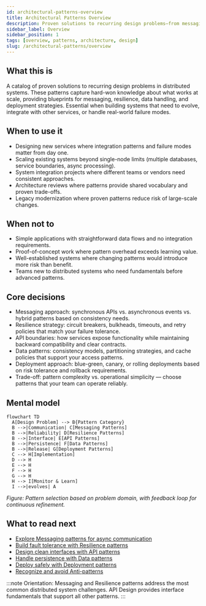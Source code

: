 ```yaml
---
id: architectural-patterns-overview
title: Architectural Patterns Overview
description: Proven solutions to recurring design problems—from messaging and resilience to API design and deployment strategies—so you can build systems that scale and adapt.
sidebar_label: Overview
sidebar_position: 1
tags: [overview, patterns, architecture, design]
slug: /architectural-patterns/overview
---
```


## What this is

A catalog of proven solutions to recurring design problems in distributed systems. These patterns capture hard-won knowledge about what works at scale, providing blueprints for messaging, resilience, data handling, and deployment strategies. Essential when building systems that need to evolve, integrate with other services, or handle real-world failure modes.

## When to use it

- Designing new services where integration patterns and failure modes matter from day one.
- Scaling existing systems beyond single-node limits (multiple databases, service boundaries, async processing).
- System integration projects where different teams or vendors need consistent approaches.
- Architecture reviews where patterns provide shared vocabulary and proven trade-offs.
- Legacy modernization where proven patterns reduce risk of large-scale changes.

## When not to

- Simple applications with straightforward data flows and no integration requirements.
- Proof-of-concept work where pattern overhead exceeds learning value.
- Well-established systems where changing patterns would introduce more risk than benefit.
- Teams new to distributed systems who need fundamentals before advanced patterns.

## Core decisions

- Messaging approach: synchronous APIs vs. asynchronous events vs. hybrid patterns based on consistency needs.
- Resilience strategy: circuit breakers, bulkheads, timeouts, and retry policies that match your failure tolerance.
- API boundaries: how services expose functionality while maintaining backward compatibility and clear contracts.
- Data patterns: consistency models, partitioning strategies, and cache policies that support your access patterns.
- Deployment approach: blue-green, canary, or rolling deployments based on risk tolerance and rollback requirements.
- Trade-off: pattern complexity vs. operational simplicity — choose patterns that your team can operate reliably.

## Mental model

```mermaid
flowchart TD
  A[Design Problem] --> B{Pattern Category}
  B -->|Communication| C[Messaging Patterns]
  B -->|Reliability| D[Resilience Patterns]
  B -->|Interface| E[API Patterns]
  B -->|Persistence| F[Data Patterns]
  B -->|Release| G[Deployment Patterns]
  C --> H[Implementation]
  D --> H
  E --> H
  F --> H
  G --> H
  H --> I[Monitor & Learn]
  I -->|evolves| A
```

_Figure: Pattern selection based on problem domain, with feedback loop for continuous refinement._

## What to read next

- [Explore Messaging patterns for async communication](/docs/architectural-patterns/messaging)
- [Build fault tolerance with Resilience patterns](/docs/architectural-patterns/resilience)
- [Design clean interfaces with API patterns](/docs/architectural-patterns/api-design)
- [Handle persistence with Data patterns](/docs/architectural-patterns/data)
- [Deploy safely with Deployment patterns](/docs/architectural-patterns/deployment-topology)
- [Recognize and avoid Anti-patterns](/docs/architectural-patterns/anti-patterns)

:::note
Orientation: Messaging and Resilience patterns address the most common distributed system challenges. API Design provides interface fundamentals that support all other patterns.
:::
